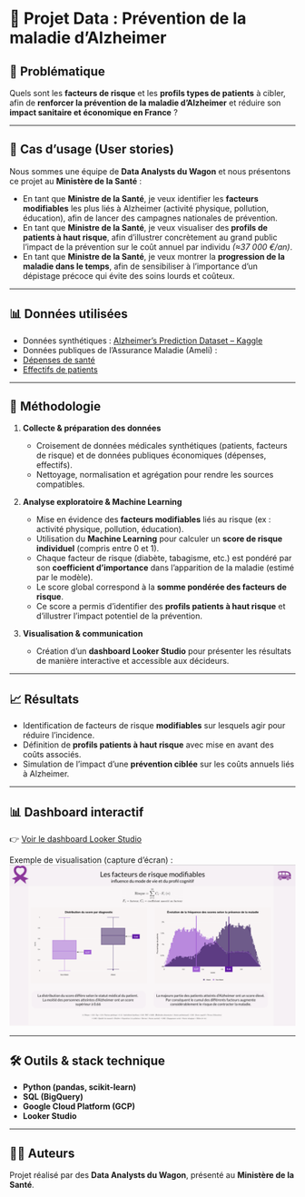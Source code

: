 # 🧠 Projet Data : Prévention de la maladie d’Alzheimer

## 🎯 Problématique
Quels sont les **facteurs de risque** et les **profils types de patients** à cibler, afin de **renforcer la prévention de la maladie d’Alzheimer** et réduire son **impact sanitaire et économique en France** ?  

---

## 👥 Cas d’usage (User stories)

Nous sommes une équipe de **Data Analysts du Wagon** et nous présentons ce projet au **Ministère de la Santé** :  

- En tant que **Ministre de la Santé**, je veux identifier les **facteurs modifiables** les plus liés à Alzheimer (activité physique, pollution, éducation), afin de lancer des campagnes nationales de prévention.  
- En tant que **Ministre de la Santé**, je veux visualiser des **profils de patients à haut risque**, afin d’illustrer concrètement au grand public l’impact de la prévention sur le coût annuel par individu *(≈37 000 €/an)*.  
- En tant que **Ministre de la Santé**, je veux montrer la **progression de la maladie dans le temps**, afin de sensibiliser à l’importance d’un dépistage précoce qui évite des soins lourds et coûteux.  

---

## 📊 Données utilisées  

- Données synthétiques : [Alzheimer’s Prediction Dataset – Kaggle](https://www.kaggle.com/datasets/ankushpanday1/alzheimers-prediction-dataset-global)  
- Données publiques de l’Assurance Maladie (Ameli) :  
- [Dépenses de santé](https://data.ameli.fr/explore/dataset/depenses/information/)  
- [Effectifs de patients](https://data.ameli.fr/explore/dataset/effectifs/information/)  

---

## 🔧 Méthodologie

1. **Collecte & préparation des données**  
   - Croisement de données médicales synthétiques (patients, facteurs de risque) et de données publiques économiques (dépenses, effectifs).  
   - Nettoyage, normalisation et agrégation pour rendre les sources compatibles.  

2. **Analyse exploratoire & Machine Learning**  
   - Mise en évidence des **facteurs modifiables** liés au risque (ex : activité physique, pollution, éducation).  
   - Utilisation du **Machine Learning** pour calculer un **score de risque individuel** (compris entre 0 et 1).  
   - Chaque facteur de risque (diabète, tabagisme, etc.) est pondéré par son **coefficient d’importance** dans l’apparition de la maladie (estimé par le modèle).  
   - Le score global correspond à la **somme pondérée des facteurs de risque**.  
   - Ce score a permis d’identifier des **profils patients à haut risque** et d’illustrer l’impact potentiel de la prévention.  

3. **Visualisation & communication**  
   - Création d’un **dashboard Looker Studio** pour présenter les résultats de manière interactive et accessible aux décideurs.  

---

## 📈 Résultats

- Identification de facteurs de risque **modifiables** sur lesquels agir pour réduire l’incidence.  
- Définition de **profils patients à haut risque** avec mise en avant des coûts associés.  
- Simulation de l’impact d’une **prévention ciblée** sur les coûts annuels liés à Alzheimer.  

---

## 📊 Dashboard interactif  

👉 [Voir le dashboard Looker Studio]([https://lookerstudio.google.com/s/liNMua3GDdo](https://lookerstudio.google.com/reporting/448bf429-c8c9-4b0a-b77a-8d4faa133883/page/p_05eftxbrvd))  

Exemple de visualisation (capture d’écran) :  
![Dashboard Alzheimer](./dashboard.png)  

---

## 🛠️ Outils & stack technique  

- **Python (pandas, scikit-learn)**  
- **SQL (BigQuery)**  
- **Google Cloud Platform (GCP)**  
- **Looker Studio**  

---

## 👩‍💻 Auteurs
Projet réalisé par des **Data Analysts du Wagon**, présenté au **Ministère de la Santé**.  
